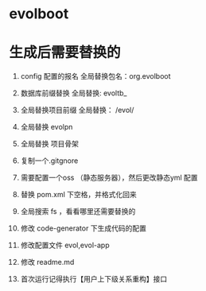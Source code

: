 # evolboot 

# 生成后需要替换的

1. config 配置的报名 全局替换包名：org.evolboot

2. 数据库前缀替换 全局替换: evoltb_

3. 全局替换项目前缀 全局替换： /evol/

4. 全局替换 evolpn

5. 全局替换 项目骨架

6. 复制一个.gitgnore

7. 需要配置一个oss （静态服务器），然后更改静态yml 配置

8. 替换 pom.xml 下空格，并格式化回来

9. 全局搜索 fs ，看看哪里还需要替换的

10. 修改 code-generator 下生成代码的配置

11. 修改配置文件 evol,evol-app

12. 修改 readme.md

13. 首次运行记得执行【用户上下级关系重构】接口
